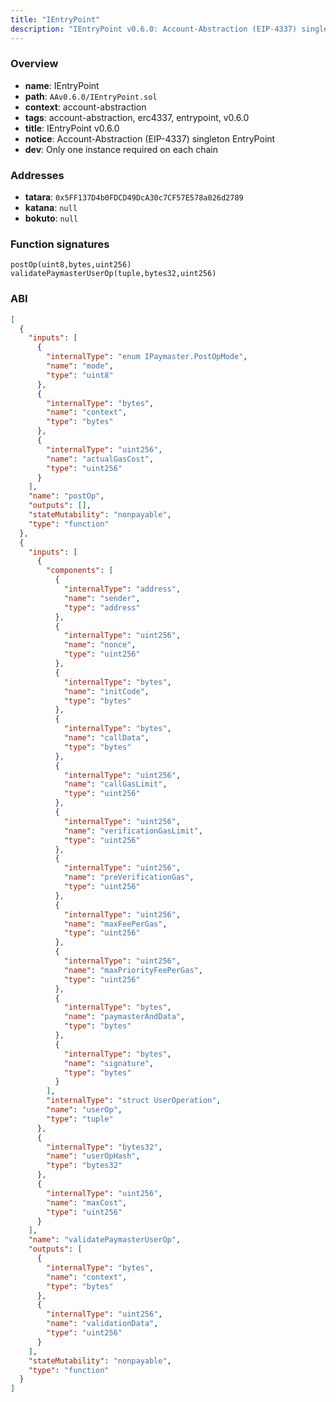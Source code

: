 ```yaml
---
title: "IEntryPoint"
description: "IEntryPoint v0.6.0: Account-Abstraction (EIP-4337) singleton EntryPoint (Only one instance required on each chain)"
---
```


### Overview

- **name**: IEntryPoint
- **path**: `AAv0.6.0/IEntryPoint.sol`
- **context**: account-abstraction
- **tags**: account-abstraction, erc4337, entrypoint, v0.6.0
- **title**: IEntryPoint v0.6.0
- **notice**: Account-Abstraction (EIP-4337) singleton EntryPoint
- **dev**: Only one instance required on each chain

### Addresses

- **tatara**: `0x5FF137D4b0FDCD49DcA30c7CF57E578a026d2789`
- **katana**: `null`
- **bokuto**: `null`

### Function signatures

```
postOp(uint8,bytes,uint256)
validatePaymasterUserOp(tuple,bytes32,uint256)
```

### ABI

```json
[
  {
    "inputs": [
      {
        "internalType": "enum IPaymaster.PostOpMode",
        "name": "mode",
        "type": "uint8"
      },
      {
        "internalType": "bytes",
        "name": "context",
        "type": "bytes"
      },
      {
        "internalType": "uint256",
        "name": "actualGasCost",
        "type": "uint256"
      }
    ],
    "name": "postOp",
    "outputs": [],
    "stateMutability": "nonpayable",
    "type": "function"
  },
  {
    "inputs": [
      {
        "components": [
          {
            "internalType": "address",
            "name": "sender",
            "type": "address"
          },
          {
            "internalType": "uint256",
            "name": "nonce",
            "type": "uint256"
          },
          {
            "internalType": "bytes",
            "name": "initCode",
            "type": "bytes"
          },
          {
            "internalType": "bytes",
            "name": "callData",
            "type": "bytes"
          },
          {
            "internalType": "uint256",
            "name": "callGasLimit",
            "type": "uint256"
          },
          {
            "internalType": "uint256",
            "name": "verificationGasLimit",
            "type": "uint256"
          },
          {
            "internalType": "uint256",
            "name": "preVerificationGas",
            "type": "uint256"
          },
          {
            "internalType": "uint256",
            "name": "maxFeePerGas",
            "type": "uint256"
          },
          {
            "internalType": "uint256",
            "name": "maxPriorityFeePerGas",
            "type": "uint256"
          },
          {
            "internalType": "bytes",
            "name": "paymasterAndData",
            "type": "bytes"
          },
          {
            "internalType": "bytes",
            "name": "signature",
            "type": "bytes"
          }
        ],
        "internalType": "struct UserOperation",
        "name": "userOp",
        "type": "tuple"
      },
      {
        "internalType": "bytes32",
        "name": "userOpHash",
        "type": "bytes32"
      },
      {
        "internalType": "uint256",
        "name": "maxCost",
        "type": "uint256"
      }
    ],
    "name": "validatePaymasterUserOp",
    "outputs": [
      {
        "internalType": "bytes",
        "name": "context",
        "type": "bytes"
      },
      {
        "internalType": "uint256",
        "name": "validationData",
        "type": "uint256"
      }
    ],
    "stateMutability": "nonpayable",
    "type": "function"
  }
]
```
